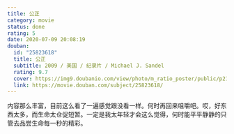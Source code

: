 ```yaml
---
title: 公正
category: movie
status: done
rating: 5
date: 2020-07-09 20:08:19
douban:
  id: "25823618"
  title: 公正
  subtitle: 2009 / 美国 / 纪录片 / Michael J. Sandel
  rating: 9.7
  cover: https://img9.doubanio.com/view/photo/m_ratio_poster/public/p2177759845.jpg
  link: https://movie.douban.com/subject/25823618/
---
```


内容那么丰富，目前这么看了一遍感觉跟没看一样。何时再回来咀嚼吧。哎，好东西太多，而生命太仓促短暂。一定是我太年轻才会这么觉得，何时能平平静静的只管去品尝生命每一秒的精彩。